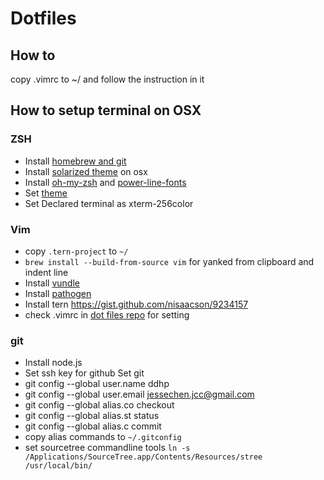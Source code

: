 # Dotfiles

## How to
copy .vimrc to ~/
and follow the instruction in it

## How to setup terminal on OSX

### ZSH

- Install [homebrew and git](https://gist.github.com/derhuerst/1b15ff4652a867391f03#file-mac-md)
- Install [solarized theme](https://github.com/tomislav/osx-terminal.app-colors-solarized) on osx
- Install [oh-my-zsh](https://github.com/robbyrussell/oh-my-zsh#getting-started) and [power-line-fonts](https://github.com/powerline/fonts)
- Set [theme](https://github.com/robbyrussell/oh-my-zsh#selecting-a-theme)
- Set Declared terminal as xterm-256color


### Vim

- copy `.tern-project` to `~/`
- `brew install --build-from-source vim` for yanked from clipboard and indent line
- Install [vundle](https://github.com/VundleVim/Vundle.vim#quick-start)
- Install [pathogen](https://github.com/tpope/vim-pathogen#installation)
- Install tern https://gist.github.com/nisaacson/9234157
- check .vimrc in [dot files repo](https://github.com/ddhp/dotfiles) for setting


### git

- Install node.js
- Set ssh key for github
Set git
- git config --global user.name ddhp
- git config --global user.email jessechen.jcc@gmail.com
- git config --global alias.co checkout
- git config --global alias.st status
- git config --global alias.c commit
- copy alias commands to `~/.gitconfig`
- set sourcetree commandline tools `ln -s /Applications/SourceTree.app/Contents/Resources/stree /usr/local/bin/`
